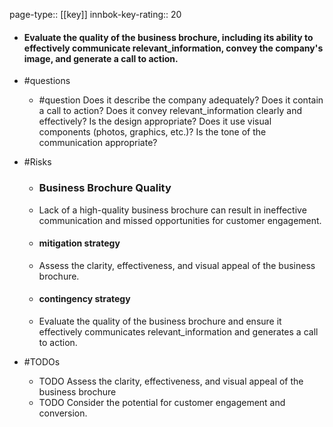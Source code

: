 page-type:: [[key]]
innbok-key-rating:: 20
- #### Evaluate the quality of the business brochure, including its ability to effectively communicate relevant_information, convey the company's image, and generate a call to action.
- #questions
  - #question Does it describe the company adequately? Does it contain a call to action? Does it convey relevant_information clearly and effectively? Is the design appropriate? Does it use visual components (photos, graphics, etc.)? Is the tone of the communication appropriate?
- #Risks

  - ### Business Brochure Quality
  - Lack of a high-quality business brochure can result in ineffective communication and missed opportunities for customer engagement.
  - #### mitigation strategy
  - Assess the clarity, effectiveness, and visual appeal of the business brochure.
  - #### contingency strategy
  - Evaluate the quality of the business brochure and ensure it effectively communicates relevant_information and generates a call to action.
- #TODOs
  - TODO Assess the clarity, effectiveness, and visual appeal of the business brochure
  - TODO  Consider the potential for customer engagement and conversion.



